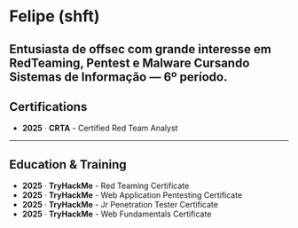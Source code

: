 # Felipe (shft)

Entusiasta de offsec com grande interesse em RedTeaming, Pentest e Malware
Cursando Sistemas de Informação — 6º período.
---
## Certifications

- **2025** · **CRTA**  - Certified Red Team Analyst
---
## Education & Training

- **2025** · **TryHackMe** - Red Teaming Certificate
- **2025** · **TryHackMe** - Web Application Pentesting Certificate
- **2025** · **TryHackMe** - Jr Penetration Tester Certificate
- **2025** · **TryHackMe** - Web Fundamentals Certificate
